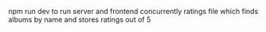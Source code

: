 npm run dev to run server and frontend concurrently
ratings file which finds albums by name and stores ratings out of 5